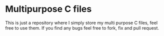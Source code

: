 Multipurpose C files
====================

This is just a repository where I simply store my multi purpose C files, feel free to use them. If you find any bugs feel free to fork, fix and pull request.
